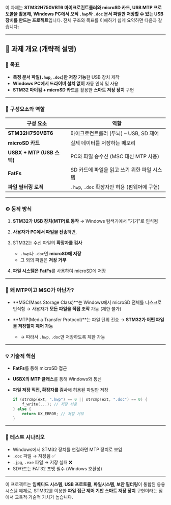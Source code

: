 이 과제는 **STM32H750VBT6 마이크로컨트롤러와 microSD 카드, USB MTP 프로토콜을 활용해, Windows PC에서 오직 `.hwp`와 `.doc` 문서 파일만 저장할 수 있는 USB 장치를 만드는 프로젝트**입니다. 전체 구조와 목표를 이해하기 쉽게 요약하면 다음과 같습니다:

---

## 📌 **과제 개요 (개략적 설명)**

### 🎯 목표

* **특정 문서 파일(`.hwp`, `.doc`)만 저장 가능**한 USB 장치 제작
* **Windows PC에서 드라이버 설치 없이** 자동 인식 및 사용
* **STM32 마이컴 + microSD 카드**를 활용한 **스마트 저장 장치** 구현

---

### 🧩 구성요소와 역할

| 구성 요소                   | 역할                               |
| ----------------------- | -------------------------------- |
| **STM32H750VBT6**       | 마이크로컨트롤러 (두뇌) – USB, SD 제어       |
| **microSD 카드**          | 실제 데이터를 저장하는 메모리                 |
| **USBX + MTP (USB 스택)** | PC와 파일 송수신 (MSC 대신 MTP 사용)       |
| **FatFs**               | SD 카드에 파일을 읽고 쓰기 위한 파일 시스템       |
| **파일 필터링 로직**           | `.hwp`, `.doc` 확장자만 허용 (펌웨어에 구현) |

---

### ⚙️ 동작 방식

1. **STM32가 USB 장치(MTP)로 동작** → Windows 탐색기에서 "기기"로 인식됨
2. **사용자가 PC에서 파일을 전송**하면,
3. STM32는 수신 파일의 **확장자를 검사**

   * `.hwp`나 `.doc`면 **microSD에 저장**
   * 그 외의 파일은 **저장 거부**
4. **파일 시스템은 FatFs**를 사용하여 microSD에 저장

---

### 🚫 왜 MTP이고 MSC가 아닌가?

* \*\*MSC(Mass Storage Class)\*\*는 Windows에서 microSD 전체를 디스크로 인식함 → 사용자가 **모든 파일을 직접 조작** 가능 (제한 불가)
* \*\*MTP(Media Transfer Protocol)\*\*는 파일 단위 전송 → **STM32가 어떤 파일을 저장할지 제어 가능**

  * → 따라서 `.hwp`, `.doc`만 저장하도록 제한 가능

---

### 💡 기술적 핵심

* **FatFs**를 통해 microSD 접근
* **USBX의 MTP 클래스**를 통해 Windows와 통신
* **파일 저장 직전, 확장자를 검사**해 허용된 파일만 저장

  ```c
  if (strcmp(ext, ".hwp") == 0 || strcmp(ext, ".doc") == 0) {
      f_write(...); // 저장 허용
  } else {
      return UX_ERROR; // 저장 거부
  }
  ```

---

### 🧪 테스트 시나리오

* Windows에서 STM32 장치를 연결하면 MTP 장치로 보임
* `.doc` 파일 → 저장됨 ✅
* `.jpg`, `.exe` 파일 → 저장 실패 ❌
* SD카드는 FAT32 포맷 필수 (Windows 호환성)

---

이 프로젝트는 **임베디드 시스템, USB 프로토콜, 파일시스템, 보안 필터링**이 통합된 응용 시스템 예제로, STM32를 이용한 **파일 접근 제어 기반 스마트 저장 장치** 구현이라는 점에서 교육적·기술적 가치가 높습니다.
